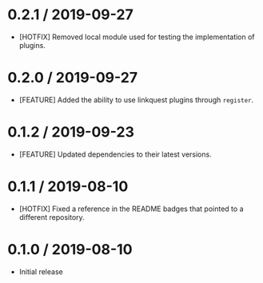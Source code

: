 0.2.1 / 2019-09-27
==================
* [HOTFIX] Removed local module used for testing the implementation of plugins.

0.2.0 / 2019-09-27
==================
* [FEATURE] Added the ability to use linkquest plugins through `register`.

0.1.2 / 2019-09-23
==================
* [FEATURE] Updated dependencies to their latest versions.

0.1.1 / 2019-08-10
==================
* [HOTFIX] Fixed a reference in the README badges that pointed to a different repository.

0.1.0 / 2019-08-10
==================
* Initial release
